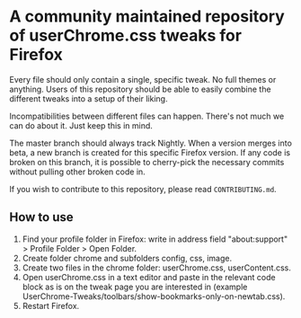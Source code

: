 # A community maintained repository of userChrome.css tweaks for Firefox

Every file should only contain a single, specific tweak. No full themes or anything. Users of this repository should be able to easily combine the different tweaks into a setup of their liking.

Incompatibilities between different files can happen. There's not much we can do about it. Just keep this in mind.

The master branch should always track Nightly. When a version merges into beta, a new branch is created for this specific Firefox version. If any code is broken on this branch, it is possible to cherry-pick the necessary commits without pulling other broken code in.

If you wish to contribute to this repository, please read `CONTRIBUTING.md`.

## How to use
1. Find your profile folder in Firefox: write in address field "about:support" > Profile Folder > Open Folder.
2. Create folder chrome and subfolders config, css, image.
3. Create two files in the chrome folder: userChrome.css, userContent.css.
4. Open userChrome.css in a text editor and paste in the relevant code block as is on the tweak page you are interested in (example  UserChrome-Tweaks/toolbars/show-bookmarks-only-on-newtab.css).
5. Restart Firefox.
